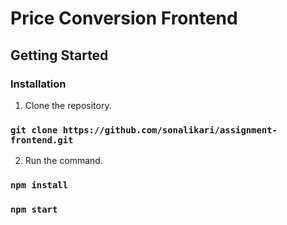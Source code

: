 # Price Conversion Frontend

## Getting Started

### Installation

1. Clone the repository.

### `git clone https://github.com/sonalikari/assignment-frontend.git`

2. Run the command.

### `npm install`
### `npm start`
